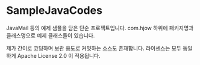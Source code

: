 # SampleJavaCodes
JavaMail 등의 예제 샘플을 담은 단순 프로젝트입니다.
com.hjow 하위에 패키지명과 클래스명으로 예제 클래스들이 있습니다.

제가 간이로 코딩하며 보관 용도로 커밋하는 소스도 존재합니다.
라이센스는 모두 동일하게 Apache License 2.0 이 적용됩니다.